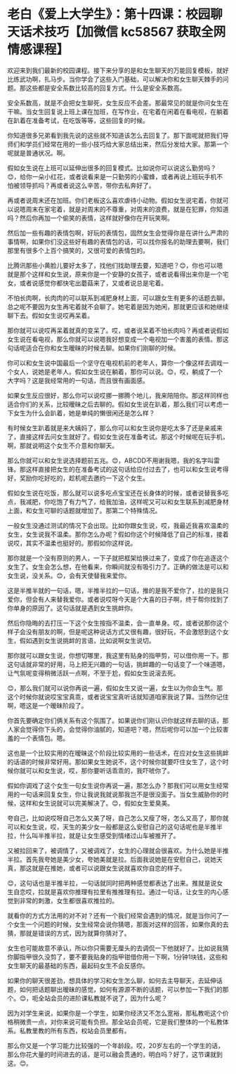 # 老白《爱上大学生》：第十四课：校园聊天话术技巧【加微信 kc58567 获取全网情感课程】

欢迎来到我们最新的校园课程。接下来分享的是和女生聊天的万能回复模板，就好比练武功啊，扎马步。当你学会了这些入门基础，可以解决你和女生聊天棘手的问题。那这些都是安全系数比较高的回复方式。什么是安全系数高。

安全系数高，就是不会把女生聊死，女生反应不会差。那最常见的就是你问女生在干嘛。当女生回复说上班上课在加班，在写作业，在宅着在闲着在看电视，在躺着在趴着在准备考试，在吃饭等等，这些回复的时候。

你知道很多兄弟看到我先说的这些就不知道该怎么去回复了。那下面呢就把我们导师们和学员们经常在用的一些小技巧给大家总结出来，然后分发给大家。那第一个呢就是普通状况。啊。

假如女生说在上班可以延伸出很多的回复模式。比如说你可以说这么勤劳吗？😊，给你一朵小红花，或者说看来是一只勤劳的小蜜蜂，或者再说上班玩手机不怕被领导抓吗？再或者说这么辛苦，带你去私奔好了。

再或者说周末还在加班。你们老板这么喜欢虐待小动物。假如女生说宅着，你就可以说嗯周末在家宅着，就是对周末的不尊重，对周末的浪费，就是在犯罪，你知道吗？然后你再加一个偷笑的表情，这样就好像你在开玩笑啊。

然后加一些有趣的表情包啊，好玩的表情包，固然女生会觉得你是在讲什么严肃的事情啊，如果你们没这些好有趣的表情包的话，可以找你报名的助理去要啊，我们那里有很多个上百个搞笑的，又很可爱的表情包的。

比腾讯那些小黄脸儿要好太多了，找他们找助理去要，知道吧？😊，你也可以嗯就是那个这样和女生说，原来你是一个安静的女孩子，或者说看得出来你是一个宅女，或者说感觉你都快宅出蘑菇来了，又或者说总是宅着。

不怕长肉啊，长肉肉的可以联系到减肥身材上面，可以跟女生有更多的话题去聊。总之呢不要因为女生再宅着就不会聊了。她宅着是因为她闲，那就更应该和她继续聊下去。假如女生说哎再呆着。

那你就可以说哎再呆着就真的变呆了。哎，或者说呆着不怕长肉吗？再或者说假如女生说在看电视，那么你就可以说嗯我好想变成一个电视加一个害羞的表情。那这句话呢适合在你和女生暧昧的时候去聊。如果你们刚聊的时候。

你可以和女生说中国最后一个坚守在电视机前的老年人，算你一个像这样去调戏一个女人，说她是老年人。假如女生说在躺着，那你可以说。😊，哎，躺成了一个大字吗？这是我经常用的一句话，而且很有画面感。

如果女生反应很好，那么你可以说哎挪一挪腾个地儿，我来陪陪你。那这样同样也适合你们的关系，比较暧昧之后去聊的。假如女生说在趴着，那么我们可以考虑一下女生为什么会趴着，她是单纯的懒很闲还是怎么样？

有时候女生趴着就是来大姨妈了，那么你可以和女生说你是吃太多了还是亲戚来了，直接这样去问女生就好了。假如女生说在准备考试。那这个时候呢在玩手机，啊，那就说明这个女生不介意和你聊天。

那么你就可以和女生说选择题前五兆。😊，ABCDD不用谢我嗯，我的名字叫雷锋。那这样直接把女生的在准备考试的这句话给应付过去了，也可以和女生说考得好，奖励你吃好吃的，趁机呢去邀约一下这个女生。

假如女生说在吃饭，那么就可以说多吃点宝宝还在长身体的时候，或者说替我多吃点，我减肥，你吃饱了有力气了，给我加油，这样呢又可以和女生联系到减肥身材上面，和女生可聊的话题就增加了。那第二个特殊情况。

一般女生没通过测试的情况下会出现。比如你跟女生说，哎，我最近我喜欢温柔的女生，女生说我不温柔。那你怎么办呢？假如你这个时候降低了自己的标准，接着说哎，其实不温柔也挺好的。那假如你这样说。

那你就是一个没有原则的男人，一下子就把框架给换过来了，变成了你在追逐这个女生了。女生会怎么想，在他看来，你瞬间就没有吸引力了。正确的做法是可以和女生说，没关系。😊，会有天使替我来爱你。

这是半推半就的一句话，嗯，半推半拉的一句话，推的是我不爱你了，拉的是我只爱你，但会有人来替我爱你。或者说哎呀今天是个大喜的日子啊，终于帮你找到了你单身的原因了。这句话就是遇到女生挑衅你。

然后你隐晦的去打压一下这个女生按指不温柔，会一直单身。哎，或者说那你这个样子会没有朋友的啊，但是呢这种说话方式又很有趣，很好玩，不会激怒到这个女生，假如遇到女生说挑衅的言语，比如说啊女生说切。

那你就可以跟女生说，你想切哪里，我这里有贴身的指甲剪，可以借你用一下。那这句话就非常的好用，马上把无兴趣的一句话，挑衅趣的一句话变了一个味道嗯，让气氛呢变得稍微活跃一点啊，不至于尬，假如女生说滚去死。

😊，那么我们就可以说你再说一遍，假如女生又说一遍，女生以为你会生气。那这个时候你就说哎宝宝真乖，或者说宝宝真听话就知道咱家我说了算。当然你记住啊，嗯这是一个暧昧阶段了。

你首先要确定你们俩关系有这个氛围了。如果说你们刚认识你就这样去聊的话，那人家会觉得你下头的，会觉得你油腻的，知道吧？嗯，然后呢你可以加一个比较害羞的一个表情包。嗯。

这也是一个比较实用的在暧昧这个阶段比较实用的一些话术，在应对女生这些挑衅的话语的时候非常好用。那如果女生她说不，这个时候你就要吓住女生了，这个时候你就可以和女生说，哎，那你要听话乖乖的，我吓唬你了。

假如你调戏了这个女生一句女生说你再说一遍，那怎么办？那我们可以用女生经常用的一句话来回复女生，你让我说我就说那我岂不是很没面子。当女生威胁你的时候，这样和女生说就可以完美解决了。😊，假如女生爱臭美。

夸自己，比如说哎呀自己怎么又美了呀，自己怎么又瘦了呀，怎么又高了，那你就可以和女生说，哎，天生的美少女一般都是这么安慰自己的这句话呢也是半推半拉，什么叫半推半拉，就是让女生感受到情绪过山车被推开了。

又被拉回来了，被调情了，又被调戏了，女生的心理就会很喜欢。为什么她是半推半拉。首先我夸她是美少女，夸她美就是拉。后面我说她是在安慰自己，说她天真，那这就是在推她，或者可以说跟女生说就喜欢你自恋的样子。

😊，这句话也是半推半拉，一句话就同时把两种感觉都表达了出来。推就是说女生自恋哎，拉就是喜欢你推理有拉里有推推理有拉。通过一句话，让女生的内心感觉到非常的刺激，女生都很喜欢推拉的。

就看你的方式方法用的对不对？还有一个我们经常会遇到的情况，就是当你问了一个女生一个问题的时候，女生经常会说你猜嗯，那面对这样的回答，如果你真的去猜，那就是错误的方式，因为就算你猜对了。

女生也可能故意不承认，所以你只需要无厘头的去调侃一下他就好了。比如说我猜你脚指甲很久没剪了，要不要我贴身的指甲钳借你用一下啊，1分钟1块钱，这些和女生聊天的最基础的东西，最起码女生不会反感你。

如果你的聊天很差劲，想具体的学习和女生怎么聊，如何去主导聊天，去延伸话题，如何把话题聊出暧昧的感觉，如何有源源不断的话题，可以参加一下我们的那个。😊，呃全站会员的进阶课私教就不说了，因为什么呢？

因为对学生来说，如果你是一个学生，如果你经济又不怎么宽裕，那私教呃这个价格稍微贵一点，对你来说可能有负担。那全站会员呢，它是我们整体的一个私教体系。私教里教的所有东西，权站会员里都有。

那么你又是一个学习能力比较强的一个年龄段。哎，20岁左右的一个学生的话，那么你花大量的时间进去的话，是可以融会贯通的，明白吗？好了，这节课就到这。😊。

